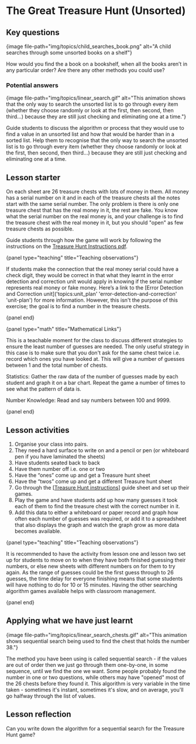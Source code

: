 # The Great Treasure Hunt (Unsorted)

## Key questions

{image file-path="img/topics/child_searches_book.png" alt="A child searches through some unsorted books on a shelf"}

How would you find the a book on a bookshelf, when all the books aren’t in any particular order? Are there any other methods you could use?

### Potential answers

{image file-path="img/topics/linear_search.gif" alt="This animation shows that the only way to search the unsorted list is to go through every item (whether they choose randomly or look at the first, then second, then third…) because they are still just checking and eliminating one at a time."}

Guide students to discuss the algorithm or process that they would use to find a value in an unsorted list and how that would be harder than in a sorted list. Help them to recognise that the only way to search the unsorted list is to go through every item (whether they choose randomly or look at the first, then second, then third…) because they are still just checking and eliminating one at a time.

## Lesson starter

On each sheet are 26 treasure chests with lots of money in them. All money has a serial number on it and in each of the treasure chests all the notes start with the same serial number. The only problem is there is only one treasure chest that has the real money in it, the rest are fake. You know what the serial number on the real money is, and your challenge is to find the treasure chest with the real money in it, but you should "open" as few treasure chests as possible.

Guide students through how the game will work by following the instructions on the [Treasure Hunt Instructions pdf]('resources:resource' 'treasure-hunt').

{panel type="teaching" title="Teaching observations"}

If students make the connection that the real money serial could have a check digit, they would be correct in that what they learnt in the error detection and correction unit would apply in knowing if the serial number represents real money or fake money. Here’s a link to the [Error Detection and Correction unit]('topics:unit_plan' 'error-detection-and-correction' 'unit-plan') for more information. However, this isn't the purpose of this exercise; the goal is to find a number in the treasure chests.

{panel end}

{panel type="math" title="Mathematical Links"}

This is a teachable moment for the class to discuss different strategies to ensure the least number of guesses are needed. The only useful strategy in this case is to make sure that you don't ask for the same chest twice i.e. record which ones you have looked at. This will give a number of guesses between 1 and the total number of chests.

Statistics: Gather the raw data of the number of guesses made by each student and graph it on a bar chart. Repeat the game a number of times to see what the pattern of data is.

Number Knowledge: Read and say numbers between 100 and 9999.

{panel end}

## Lesson activities

1. Organise your class into pairs.
2. They need a hard surface to write on and a pencil or pen (or whiteboard pen if you have laminated the sheets)
3. Have students seated back to back
4. Have them number off i.e. one or two
5. Have the “ones” come up and get a Treasure hunt sheet
6. Have the “twos” come up and get a different Treasure hunt sheet
7. Go through the [[Treasure Hunt instructions]('resources:resource' 'treasure-hunt')] guide sheet and set up their games.
8. Play the game and have students add up how many guesses it took each of them to find the treasure chest with the correct number in it.
9. Add this data to either a whiteboard or paper record and graph how often each number of guesses was required, or add it to a spreadsheet that also displays the graph and watch the graph grow as more data becomes available.

{panel type="teaching" title="Teaching observations"}

It is recommended to have the activity from lesson one and lesson two set up for students to move on to when they have both finished guessing their numbers, or else new sheets with different numbers on for them to try again. As the range of guesses could be the first guess through to 26 guesses, the time delay for everyone finishing means that some students will have nothing to do for 10 or 15 minutes. Having the other searching algorithm games available helps with classroom management.

{panel end}

## Applying what we have just learnt

{image file-path="img/topics/linear_search_chests.gif" alt="This animation shows sequential search being used to find the chest that holds the number 38."}

The method you have been using is called sequential search - if the values are out of order then we just go through them one-by-one, in some sequence, until we find the one we want. Some people probably found the number in one or two questions, while others may have "opened" most of the 26 chests before they found it. This algorithm is very variable in the time taken - sometimes it's instant, sometimes it's slow, and on average, you'll go halfway through the list of values.

## Lesson reflection

Can you write down the algorithm for a sequential search for the Treasure Hunt game?